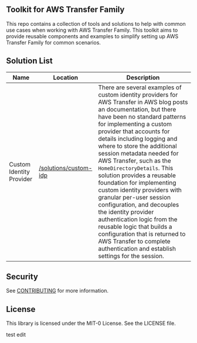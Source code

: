 ## Toolkit for AWS Transfer Family

This repo contains a collection of tools and solutions to help with common use cases when working with AWS Transfer Family. 
This toolkit aims to provide reusable components and examples to simplify setting up AWS Transfer Family for common scenarios.

## Solution List

| Name | Location | Description |
| ---- | -------- | ----------- |
| Custom Identity Provider | [/solutions/custom-idp](https://github.com/aws-samples/toolkit-for-aws-transfer-family/tree/main/solutions/custom-idp) | There are several examples of custom identity providers for AWS Transfer in AWS blog posts an documentation, but there have been no standard patterns for implementing a custom provider that accounts for details including logging and where to store the additional session metadata needed for AWS Transfer, such as the `HomeDirectoryDetails`. This solution provides a reusable foundation for implementing custom identity providers with granular per-user session configuration, and decouples the identity provider authentication logic from the reusable logic that builds a configuration that is returned to AWS Transfer to complete authentication and establish settings for the session. | 


## Security

See [CONTRIBUTING](CONTRIBUTING.md#security-issue-notifications) for more information.

## License

This library is licensed under the MIT-0 License. See the LICENSE file.

test edit
